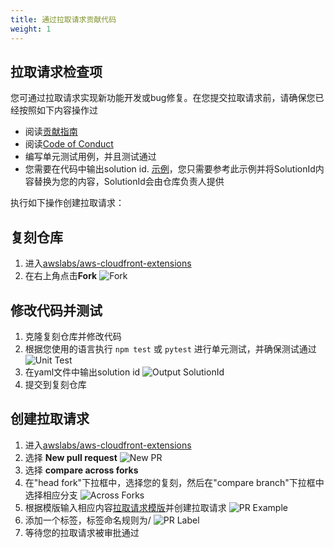 ```yaml
---
title: 通过拉取请求贡献代码
weight: 1
---
```


## 拉取请求检查项
您可通过拉取请求实现新功能开发或bug修复。在您提交拉取请求前，请确保您已经按照如下内容操作过
- 阅读[贡献指南](https://github.com/awslabs/aws-cloudfront-extensions/blob/main/CONTRIBUTING.md)
- 阅读[Code of Conduct](https://aws.github.io/code-of-conduct)
- 编写单元测试用例，并且测试通过
- 您需要在代码中输出solution id. [示例](https://github.com/awslabs/aws-cloudfront-extensions/blob/main/edge/nodejs/modify-response-header/template.yaml#L55)，您只需要参考此示例并将SolutionId内容替换为您的内容，SolutionId会由仓库负责人提供


执行如下操作创建拉取请求：

## 复刻仓库
1. 进入[awslabs/aws-cloudfront-extensions](https://github.com/awslabs/aws-cloudfront-extensions)
2. 在右上角点击**Fork**
    ![Fork](/images/fork.png)
   
## 修改代码并测试
1. 克隆复刻仓库并修改代码
2. 根据您使用的语言执行 `npm test` 或 `pytest` 进行单元测试，并确保测试通过
   ![Unit Test](/images/unit_test.png)
3. 在yaml文件中输出solution id
   ![Output SolutionId](/images/output_sid.png)
4. 提交到复刻仓库

## 创建拉取请求
1. 进入[awslabs/aws-cloudfront-extensions](https://github.com/awslabs/aws-cloudfront-extensions) 
2. 选择 **New pull request**
    ![New PR](/images/new_pr.png)
3. 选择 **compare across forks**
4. 在"head fork"下拉框中，选择您的复刻，然后在"compare branch"下拉框中选择相应分支
   ![Across Forks](/images/across_forks.png)
5. 根据模版输入相应内容[拉取请求模版](https://github.com/awslabs/aws-cloudfront-extensions/blob/main/.github/pull_request_template.md)并创建拉取请求
   ![PR Example](/images/pr_example.png)
6. 添加一个标签，标签命名规则为<language>/<functionName>
   ![PR Label](/images/pr_label.png)
7. 等待您的拉取请求被审批通过


